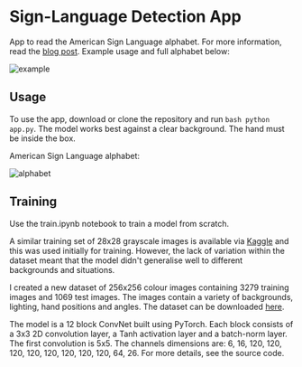 # Sign-Language Detection App

App to read the American Sign Language alphabet. For more information, read the [blog post](https://theoclark.co.uk/posts/sign-language). Example usage and full alphabet below:

![example](https://github.com/theoclark/sign_language/blob/main/example.gif)

## Usage

To use the app, download or clone the repository and run ```bash python app.py```. The model works best against a clear background. The hand must be inside the box.

American Sign Language alphabet:

![alphabet](https://github.com/theoclark/sign_language/blob/main/Symbols.png)

## Training

Use the train.ipynb notebook to train a model from scratch.

A similar training set of 28x28 grayscale images is available via [Kaggle](https://www.kaggle.com/datasets/datamunge/sign-language-mnist) and this was used initially for training. However, the lack of variation within the dataset meant that the model didn't generalise well to different backgrounds and situations.

I created a new dataset of 256x256 colour images containing 3279 training images and 1069 test images. The images contain a variety of backgrounds, lighting, hand positions and angles. The dataset can be downloaded [here](https://drive.google.com/file/d/1I35bpJ4ck3nDT1SzEs-6DqmJR7CtcA3Q/view?usp=sharing).

The model is a 12 block ConvNet built using PyTorch. Each block consists of a 3x3 2D convolution layer, a Tanh activation layer and a batch-norm layer. The first convolution is 5x5. The channels dimensions are: 6, 16, 120, 120, 120, 120, 120, 120, 120, 120, 64, 26. For more details, see the source code.
